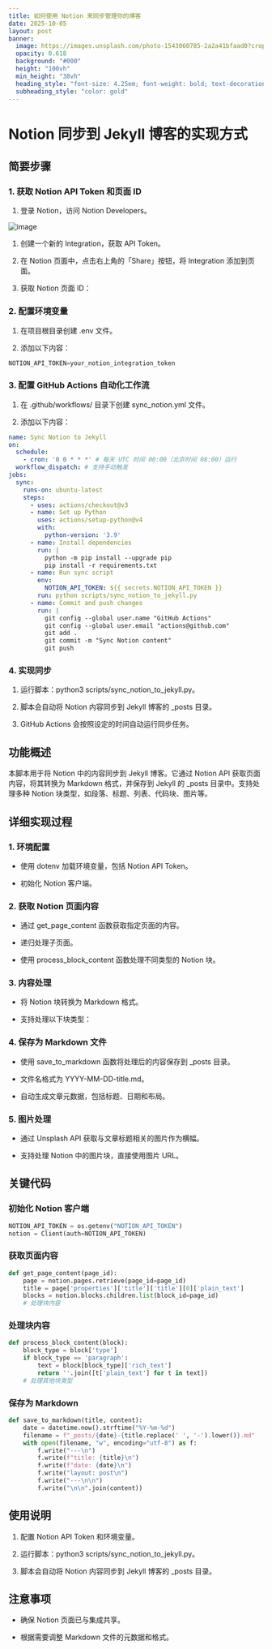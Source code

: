 ```yaml
---
title: 如何使用 Notion 来同步管理你的博客
date: 2025-10-05
layout: post
banner:
  image: https://images.unsplash.com/photo-1543060785-2a2a41bfaad0?crop=entropy&cs=tinysrgb&fit=max&fm=jpg&ixid=M3w2OTIwMzJ8MHwxfHJhbmRvbXx8fHx8fHx8fDE3NTk3MDI2ODR8&ixlib=rb-4.1.0&q=80&w=1080
  opacity: 0.618
  background: "#000"
  height: "100vh"
  min_height: "38vh"
  heading_style: "font-size: 4.25em; font-weight: bold; text-decoration: underline"
  subheading_style: "color: gold"
---
```


# Notion 同步到 Jekyll 博客的实现方式

## 简要步骤

### 1. 获取 Notion API Token 和页面 ID

1. 登录 Notion，访问 Notion Developers。

![image](https://prod-files-secure.s3.us-west-2.amazonaws.com/a7a0cc5a-89b9-4cda-8686-1fba0ca52f40/d19c1afe-dea5-4312-9333-786b0ba83054/image.png?X-Amz-Algorithm=AWS4-HMAC-SHA256&X-Amz-Content-Sha256=UNSIGNED-PAYLOAD&X-Amz-Credential=ASIAZI2LB466YJWF4OPW%2F20251005%2Fus-west-2%2Fs3%2Faws4_request&X-Amz-Date=20251005T221803Z&X-Amz-Expires=3600&X-Amz-Security-Token=IQoJb3JpZ2luX2VjEOP%2F%2F%2F%2F%2F%2F%2F%2F%2F%2FwEaCXVzLXdlc3QtMiJIMEYCIQCSMqCAy6KvJDLQYmh86dQGONkUI6usXIvAmRCP41JmaAIhAILmhceu1tQckQalPpomxjpN187RRSoD%2Bt7B3VfVSCNTKv8DCHwQABoMNjM3NDIzMTgzODA1IgyhgaOXag9NYih%2B5DYq3AN4TBTf3I2w6F7iVLUE7vvwD7yUwXTb0c6M%2Fnfug071IIMqP1v2HfSDeLlcuExUTuinOp2pb0gLCYVofkigAmAq6MklZJH112t7OLgq8ox9FXBceLqmUcwY1HmGX%2B3YVvAf%2BsPJlNLaiM9XhzpBfWfJEjzsBqzd5nWaHxyim2XaUvCwpAkpunCQkmsvuZ2xaoc6YU2FsVJzCFkK6E87IreshH8Mg%2BxwzEHS%2FyYxNQxYyxjUoBcP76pb4GjdNuUO0QOA%2FvpOMaHenHfEpH8CIQpZfpDmMsmRaUOKN3GceE31Xim6zJWxWS%2Bsy0ch0oJKc0xIwiiv4MFHv3f63iRb8uPtIx4j8Y4%2FI1ZWjiSOaBbOzATZGQ7On3r5K42iQXFPvlwhx%2FoLrmRq%2B%2Bg0bPPs1LFrSBxMm33siTeDqiwzfqx2lVdeD%2FkrrahpZSPDo16Gu4c8tbzLXl3KorSSgxtpaBIDCl9P%2BlI59Icai%2Fqbdtqd45G6lghPsIxB9XreOikUNlaLhHI2O1%2BhuZ7q7Ez4QR0n6TQWEo%2FSi4VjThBTOFHGOECCZubZZkvGmY60i6UhCd4JNaWSCN3gV0lM14XQSX5QkWlx0MAI7CxulFvVZ2dJEIjOpQszgzEM09mW1zCy%2ForHBjqkAcu0cj5TUOl6%2Fo7LCdu%2Ba4Gwflc7ehXxbWCUIobZ4MwVCiBl9ySTTxnDOTSR0FvyZ%2Bb8hEJ3k69EpYgqPpchDS4k8wX7KpYWkS2SypjrfKXEsvVMwLi15kAfYw3cAP79XdWFarGzpiPk9Ut9EMTuLdc5HwAlrlsqRPZ1zmup6xHdp1VkQajiGymCPS8yoQFmfc4coWXQjPv7E0KYtNLxWwrgiDLR&X-Amz-Signature=daf545de960c55bb77ba49a4747a1974002705106523aa1f42b6b9159a74ef2a&X-Amz-SignedHeaders=host&x-amz-checksum-mode=ENABLED&x-id=GetObject)

1. 创建一个新的 Integration，获取 API Token。

1. 在 Notion 页面中，点击右上角的「Share」按钮，将 Integration 添加到页面。

1. 获取 Notion 页面 ID：


### 2. 配置环境变量

1. 在项目根目录创建 .env 文件。

1. 添加以下内容：

```javascript
NOTION_API_TOKEN=your_notion_integration_token
```

### 3. 配置 GitHub Actions 自动化工作流

1. 在 .github/workflows/ 目录下创建 sync_notion.yml 文件。

1. 添加以下内容：

```yaml
name: Sync Notion to Jekyll
on:
  schedule:
    - cron: '0 0 * * *' # 每天 UTC 时间 00:00（北京时间 08:00）运行
  workflow_dispatch: # 支持手动触发
jobs:
  sync:
    runs-on: ubuntu-latest
    steps:
      - uses: actions/checkout@v3
      - name: Set up Python
        uses: actions/setup-python@v4
        with:
          python-version: '3.9'
      - name: Install dependencies
        run: |
          python -m pip install --upgrade pip
          pip install -r requirements.txt
      - name: Run sync script
        env:
          NOTION_API_TOKEN: ${{ secrets.NOTION_API_TOKEN }}
        run: python scripts/sync_notion_to_jekyll.py
      - name: Commit and push changes
        run: |
          git config --global user.name "GitHub Actions"
          git config --global user.email "actions@github.com"
          git add .
          git commit -m "Sync Notion content"
          git push
```

### 4. 实现同步

1. 运行脚本：python3 scripts/sync_notion_to_jekyll.py。

1. 脚本会自动将 Notion 内容同步到 Jekyll 博客的 _posts 目录。

1. GitHub Actions 会按照设定的时间自动运行同步任务。

## 功能概述

本脚本用于将 Notion 中的内容同步到 Jekyll 博客。它通过 Notion API 获取页面内容，将其转换为 Markdown 格式，并保存到 Jekyll 的 _posts 目录中。支持处理多种 Notion 块类型，如段落、标题、列表、代码块、图片等。

## 详细实现过程

### 1. 环境配置

- 使用 dotenv 加载环境变量，包括 Notion API Token。

- 初始化 Notion 客户端。

### 2. 获取 Notion 页面内容

- 通过 get_page_content 函数获取指定页面的内容。

- 递归处理子页面。

- 使用 process_block_content 函数处理不同类型的 Notion 块。

### 3. 内容处理

- 将 Notion 块转换为 Markdown 格式。

- 支持处理以下块类型：


### 4. 保存为 Markdown 文件

- 使用 save_to_markdown 函数将处理后的内容保存到 _posts 目录。

- 文件名格式为 YYYY-MM-DD-title.md。

- 自动生成文章元数据，包括标题、日期和布局。

### 5. 图片处理

- 通过 Unsplash API 获取与文章标题相关的图片作为横幅。

- 支持处理 Notion 中的图片块，直接使用图片 URL。

## 关键代码

### 初始化 Notion 客户端

```python
NOTION_API_TOKEN = os.getenv("NOTION_API_TOKEN")
notion = Client(auth=NOTION_API_TOKEN)
```

### 获取页面内容

```python
def get_page_content(page_id):
    page = notion.pages.retrieve(page_id=page_id)
    title = page['properties']['title']['title'][0]['plain_text']
    blocks = notion.blocks.children.list(block_id=page_id)
    # 处理块内容
```

### 处理块内容

```python
def process_block_content(block):
    block_type = block['type']
    if block_type == 'paragraph':
        text = block[block_type]['rich_text']
        return ''.join([t['plain_text'] for t in text])
    # 处理其他块类型
```

### 保存为 Markdown

```python
def save_to_markdown(title, content):
    date = datetime.now().strftime("%Y-%m-%d")
    filename = f"_posts/{date}-{title.replace(' ', '-').lower()}.md"
    with open(filename, "w", encoding="utf-8") as f:
        f.write("---\n")
        f.write(f"title: {title}\n")
        f.write(f"date: {date}\n")
        f.write("layout: post\n")
        f.write("---\n\n")
        f.write("\n\n".join(content))
```

## 使用说明

1. 配置 Notion API Token 和环境变量。

1. 运行脚本：python3 scripts/sync_notion_to_jekyll.py。

1. 脚本会自动将 Notion 内容同步到 Jekyll 博客的 _posts 目录。

## 注意事项

- 确保 Notion 页面已与集成共享。

- 根据需要调整 Markdown 文件的元数据和格式。
